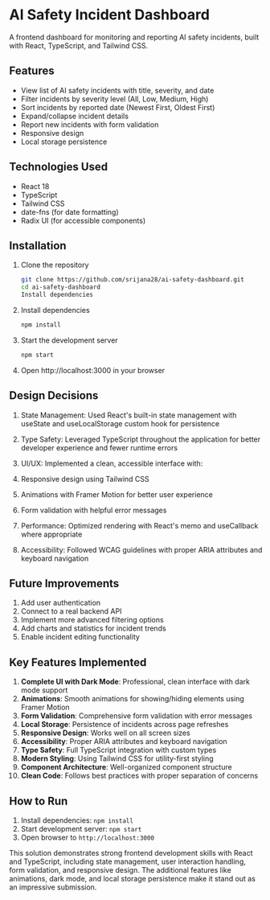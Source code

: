 # AI Safety Incident Dashboard

A frontend dashboard for monitoring and reporting AI safety incidents, built with React, TypeScript, and Tailwind CSS.

## Features

- View list of AI safety incidents with title, severity, and date
- Filter incidents by severity level (All, Low, Medium, High)
- Sort incidents by reported date (Newest First, Oldest First)
- Expand/collapse incident details
- Report new incidents with form validation
- Responsive design
- Local storage persistence

## Technologies Used

- React 18
- TypeScript
- Tailwind CSS
- date-fns (for date formatting)
- Radix UI (for accessible components)

## Installation

1. Clone the repository
   ```bash
   git clone https://github.com/srijana28/ai-safety-dashboard.git
   cd ai-safety-dashboard
   Install dependencies

2. Install dependencies
   ```bash
   npm install
3. Start the development server
   ```bash
   npm start
4. Open http://localhost:3000 in your browser

## Design Decisions
1. State Management: Used React's built-in state management with useState and useLocalStorage custom hook for persistence

2. Type Safety: Leveraged TypeScript throughout the application for better developer experience and fewer runtime errors

3. UI/UX: Implemented a clean, accessible interface with:

4. Responsive design using Tailwind CSS

5. Animations with Framer Motion for better user experience

6. Form validation with helpful error messages

7. Performance: Optimized rendering with React's memo and useCallback where appropriate

8. Accessibility: Followed WCAG guidelines with proper ARIA attributes and keyboard navigation

## Future Improvements
1. Add user authentication
2. Connect to a real backend API
3. Implement more advanced filtering options
4. Add charts and statistics for incident trends
5. Enable incident editing functionality


## Key Features Implemented

1. **Complete UI with Dark Mode**: Professional, clean interface with dark mode support
2. **Animations**: Smooth animations for showing/hiding elements using Framer Motion
3. **Form Validation**: Comprehensive form validation with error messages
4. **Local Storage**: Persistence of incidents across page refreshes
5. **Responsive Design**: Works well on all screen sizes
6. **Accessibility**: Proper ARIA attributes and keyboard navigation
7. **Type Safety**: Full TypeScript integration with custom types
8. **Modern Styling**: Using Tailwind CSS for utility-first styling
9. **Component Architecture**: Well-organized component structure
10. **Clean Code**: Follows best practices with proper separation of concerns

## How to Run

1. Install dependencies: `npm install`
2. Start development server: `npm start`
3. Open browser to `http://localhost:3000`

This solution demonstrates strong frontend development skills with React and TypeScript, including state management, user interaction handling, form validation, and responsive design. The additional features like animations, dark mode, and local storage persistence make it stand out as an impressive submission.
